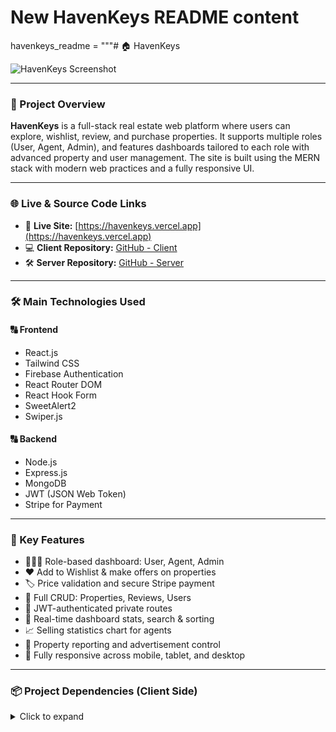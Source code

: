 # New HavenKeys README content

havenkeys_readme = """# 🏠 HavenKeys

![HavenKeys Screenshot](https://i.postimg.cc/CMZttcGK/Screenshot-2025-06-25-053132.png)

---

### 📜 Project Overview

**HavenKeys** is a full-stack real estate web platform where users can explore, wishlist, review, and purchase properties. It supports multiple roles (User, Agent, Admin), and features dashboards tailored to each role with advanced property and user management. The site is built using the MERN stack with modern web practices and a fully responsive UI.

---

### 🌐 Live & Source Code Links

- 🔗 **Live Site:** [https://havenkeys.vercel.app](https://havenkeys.vercel.app)
- 💻 **Client Repository:** [GitHub - Client](https://github.com/reazulislam1487/havenkeys-client)
- 🛠️ **Server Repository:** [GitHub - Server](https://github.com/reazulislam1487/havenkeys-server)

---

### 🛠️ Main Technologies Used

#### 🔠 **Frontend**

- React.js
- Tailwind CSS
- Firebase Authentication
- React Router DOM
- React Hook Form
- SweetAlert2
- Swiper.js

#### 🔠 **Backend**

- Node.js
- Express.js
- MongoDB
- JWT (JSON Web Token)
- Stripe for Payment

---

### 🚀 Key Features

- 🧑‍🤝‍🧑 Role-based dashboard: User, Agent, Admin
- ❤️ Add to Wishlist & make offers on properties
- 🏷️ Price validation and secure Stripe payment
- 🧾 Full CRUD: Properties, Reviews, Users
- 🔐 JWT-authenticated private routes
- 🧮 Real-time dashboard stats, search & sorting
- 📈 Selling statistics chart for agents
- 📢 Property reporting and advertisement control
- 📱 Fully responsive across mobile, tablet, and desktop

---

### 📦 Project Dependencies (Client Side)

<details>
<summary>Click to expand</summary>

```json
"dependencies": {
  "axios": "^1.5.0",
  "firebase": "^11.0.0",
  "jwt-decode": "^3.1.2",
  "react": "^18.2.0",
  "react-dom": "^18.2.0",
  "react-icons": "^5.0.0",
  "react-router-dom": "^6.4.0",
  "react-hook-form": "^7.43.1",
  "sweetalert2": "^11.4.8",
  "swiper": "^9.0.0",
  "recharts": "^2.5.0",
  "tanstack/react-query": "^4.29.2",
  "stripe": "^11.0.0"
}
</details>

```

#### 💻 Getting Started (Run Locally)

#### 📁 Clone and install client:

```bash
git clone https://github.com/Programming-Hero-Web-Course4/b11a11-client-side-reazulislam1487-1.git
cd b11a11-client-side-reazulislam1487-1
npm install
npm run dev
```

#### 📁 Clone and install server:

```bash
git clone https://github.com/Programming-Hero-Web-Course4/b11a11-server-side-reazulislam1487-1.git
cd b11a11-server-side-reazulislam1487-1
npm install
npm start
```

---

### 🔐 Environment Variable Setup

#### 🔠 Client `.env` file:

```
VITE_FIREBASE_API_KEY=your_firebase_api_key
VITE_API_URL=http://localhost:5000
```

#### 🔠 Server `.env` file:

```
PORT=5000
DB_URL=your_mongodb_connection_string
JWT_SECRET=your_jwt_secret
```

---
